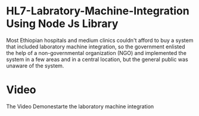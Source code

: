 # HL7-Labratory-Machine-Integration Using Node Js Library
Most Ethiopian hospitals and medium clinics couldn't afford to buy a system that included laboratory machine integration, so the government enlisted the help of a non-governmental organization (NGO) and implemented the system in a few areas and in a central location, but the general public was unaware of the system. 

# Video
The Video Demonestarte the laboratory machine integration
